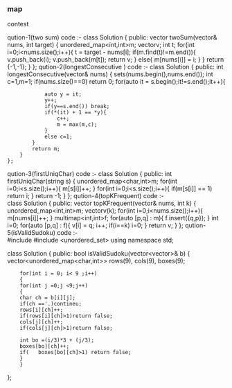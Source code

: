 ### map
contest

qution-1(two sum)
code :-
class Solution {
    public:
        vector<int> twoSum(vector<int>& nums, int target) {
            unordered_map<int,int>m;
            vector<int>v;
            int t;
            for(int i=0;i<nums.size();i++){
                t = target - nums[i];
                if(m.find(t)!=m.end()){
                    v.push_back(i);
                    v.push_back(m[t]);
                    return v;
                }
                else{
                    m[nums[i]] = i;
                }
            }
            return {-1,-1};
        }
    };
qution-2(longestConsecutive )
code :-
class Solution {
    public:
        int longestConsecutive(vector<int>& nums) {
            set<int>s(nums.begin(),nums.end());
            int c=1,m=1;
            if(nums.size()==0) return 0;
            for(auto it = s.begin();it!=s.end();it++){
                
                auto y = it;
                y++;
                if(y==s.end()) break;
                if(*(it) + 1 == *y){
                    c++;
                    m = max(m,c);
                }
                else c=1;
            }
            return m;
        }
    };
qution-3(firstUniqChar)
code :-
class Solution {
    public:
        int firstUniqChar(string s) {
            unordered_map<char,int>m;
            for(int i=0;i<s.size();i++){
                m[s[i]]++;
            }
            for(int i=0;i<s.size();i++){
                if(m[s[i]] == 1) return i;
            }
            return -1;
        }
    };
qution-4(topKFrequent)
code :-    
class Solution {
    public:
        vector<int> topKFrequent(vector<int>& nums, int k) {
           unordered_map<int,int>m;
           vector<int>v(k);
           for(int i=0;i<nums.size();i++){
                m[nums[i]]++;
           } 
           multimap<int,int>f;
           for(auto [p,q] : m){
            f.insert({q,p});
           }
           int i=0;
           for(auto [p,q] : f){
            v[i] = q;
            i++;
            if(i==k) i=0;
           }
           return v;
        }
    };
qution-5(isValidSudoku)
code :-   
#include <vector>
#include <unordered_set>
using namespace std;

class Solution {
public:
    bool isValidSudoku(vector<vector<char>>& b) {
        vector<unordered_map<char,int>> rows(9), cols(9), boxes(9);

        for(int i = 0; i< 9 ;i++)
        {
        for(int j =0;j <9;j++)
        {
        char ch = b[i][j];
        if(ch =='.)contineu;
        rows[i][ch]++;
        if(rows[i][ch]>1)return false;
        cols[j][ch]++;
        if(cols[j][ch]>1)return false;

        int bo =(i/3)*3 + (j/3);
        boxes[bo][ch]++;
        if(   boxes[bo][ch]>1) return false;
        }
        }
        
};

